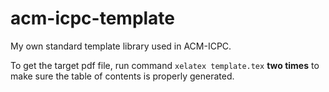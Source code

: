 # acm-icpc-template

My own standard template library used in ACM-ICPC.

To get the target pdf file, run command `xelatex template.tex` **two times** to make sure the table of contents is properly generated.
